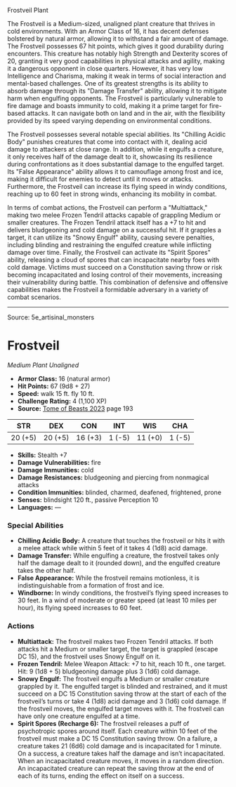 <MonsterName/>Frostveil</MonsterName>
<CreatureType/>Plant</CreatureType>

<summary>The Frostveil is a Medium-sized, unaligned plant creature that thrives in cold environments. With an Armor Class of 16, it has decent defenses bolstered by natural armor, allowing it to withstand a fair amount of damage. The Frostveil possesses 67 hit points, which gives it good durability during encounters. This creature has notably high Strength and Dexterity scores of 20, granting it very good capabilities in physical attacks and agility, making it a dangerous opponent in close quarters. However, it has very low Intelligence and Charisma, making it weak in terms of social interaction and mental-based challenges. One of its greatest strengths is its ability to absorb damage through its "Damage Transfer" ability, allowing it to mitigate harm when engulfing opponents. The Frostveil is particularly vulnerable to fire damage and boasts immunity to cold, making it a prime target for fire-based attacks. It can navigate both on land and in the air, with the flexibility provided by its speed varying depending on environmental conditions.</summary>

<detail>

The Frostveil possesses several notable special abilities. Its "Chilling Acidic Body" punishes creatures that come into contact with it, dealing acid damage to attackers at close range. In addition, while it engulfs a creature, it only receives half of the damage dealt to it, showcasing its resilience during confrontations as it does substantial damage to the engulfed target. Its "False Appearance" ability allows it to camouflage among frost and ice, making it difficult for enemies to detect until it moves or attacks. Furthermore, the Frostveil can increase its flying speed in windy conditions, reaching up to 60 feet in strong winds, enhancing its mobility in combat.

In terms of combat actions, the Frostveil can perform a "Multiattack," making two melee Frozen Tendril attacks capable of grappling Medium or smaller creatures. The Frozen Tendril attack itself has a +7 to hit and delivers bludgeoning and cold damage on a successful hit. If it grapples a target, it can utilize its "Snowy Engulf" ability, causing severe penalties, including blinding and restraining the engulfed creature while inflicting damage over time. Finally, the Frostveil can activate its "Spirit Spores" ability, releasing a cloud of spores that can incapacitate nearby foes with cold damage. Victims must succeed on a Constitution saving throw or risk becoming incapacitated and losing control of their movements, increasing their vulnerability during battle. This combination of defensive and offensive capabilities makes the Frostveil a formidable adversary in a variety of combat scenarios.</detail>



---

Source: 5e_artisinal_monsters

# Frostveil

*Medium* *Plant* *Unaligned*

- **Armor Class:** 16 (natural armor)
- **Hit Points:** 67 (9d8 + 27)
- **Speed:** walk 15 ft. fly 10 ft.
- **Challenge Rating:** 4 (1,100 XP)
- **Source:** [Tome of Beasts 2023](https://koboldpress.com/kpstore/product/tome-of-beasts-1-2023-edition/) page 193

| STR | DEX | CON | INT | WIS | CHA |
| --- | --- | --- | --- | --- | --- |
| 20 (+5) | 20 (+5) | 16 (+3) | 1 (-5) | 11 (+0) | 1 (-5) |

- **Skills:** Stealth +7
- **Damage Vulnerabilities:** fire
- **Damage Immunities:** cold
- **Damage Resistances:** bludgeoning and piercing from nonmagical attacks
- **Condition Immunities:** blinded, charmed, deafened, frightened, prone
- **Senses:** blindsight 120 ft., passive Perception 10
- **Languages:** —

### Special Abilities

- **Chilling Acidic Body:** A creature that touches the frostveil or hits it with a melee attack while within 5 feet of it takes 4 (1d8) acid damage.
- **Damage Transfer:** While engulfing a creature, the frostveil takes only half the damage dealt to it (rounded down), and the engulfed creature takes the other half.
- **False Appearance:** While the frostveil remains motionless, it is indistinguishable from a formation of frost and ice.
- **Windborne:** In windy conditions, the frostveil’s flying speed increases to 30 feet. In a wind of moderate or greater speed (at least 10 miles per hour), its flying speed increases to 60 feet.

### Actions

- **Multiattack:** The frostveil makes two Frozen Tendril attacks. If both attacks hit a Medium or smaller target, the target is grappled (escape DC 15), and the frostveil uses Snowy Engulf on it.
- **Frozen Tendril:** Melee Weapon Attack: +7 to hit, reach 10 ft., one target. Hit: 9 (1d8 + 5) bludgeoning damage plus 3 (1d6) cold damage.
- **Snowy Engulf:** The frostveil engulfs a Medium or smaller creature grappled by it. The engulfed target is blinded and restrained, and it must succeed on a DC 15 Constitution saving throw at the start of each of the frostveil’s turns or take 4 (1d8) acid damage and 3 (1d6) cold damage. If the frostveil moves, the engulfed target moves with it. The frostveil can have only one creature engulfed at a time.
- **Spirit Spores (Recharge 6):** The frostveil releases a puff of psychotropic spores around itself. Each creature within 10 feet of the frostveil must make a DC 15 Constitution saving throw. On a failure, a creature takes 21 (6d6) cold damage and is incapacitated for 1 minute. On a success, a creature takes half the damage and isn’t incapacitated. When an incapacitated creature moves, it moves in a random direction. An incapacitated creature can repeat the saving throw at the end of each of its turns, ending the effect on itself on a success.


